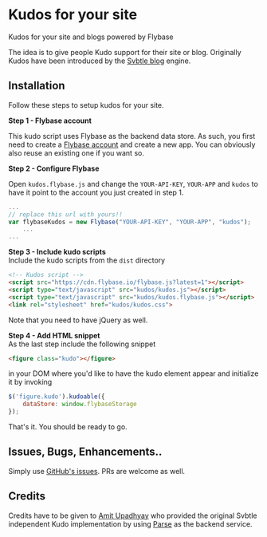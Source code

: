 # Kudos for your site

Kudos for your site and blogs powered by Flybase

The idea is to give people Kudo support for their site or blog. Originally Kudos have been introduced by the [Svbtle blog](https://svbtle.com/) engine.

## Installation

Follow these steps to setup kudos for your site.

**Step 1 - Flybase account**  

This kudo script uses Flybase as the backend data store. As such, you first need to create a [Flybase account](https://flybase.io/) and create a new app. You can obviously also reuse an existing one if you want so.

**Step 2 - Configure Flybase**  

Open `kudos.flybase.js` and change the  `YOUR-API-KEY`, `YOUR-APP` and `kudos` to have it point to the account you just created in step 1.

```javascript
...
// replace this url with yours!!
var flybaseKudos = new Flybase("YOUR-API-KEY", "YOUR-APP", "kudos");
    ...
...
```


**Step 3 - Include kudo scripts**  
Include the kudo scripts from the `dist` directory

```html
<!-- Kudos script -->
<script src="https://cdn.flybase.io/flybase.js?latest=1"></script>
<script type="text/javascript" src="kudos/kudos.js"></script>
<script type="text/javascript" src="kudos/kudos.flybase.js"></script>
<link rel="stylesheet" href="kudos/kudos.css">
```

Note that you need to have jQuery as well.

**Step 4 - Add HTML snippet**  
As the last step include the following snippet

```html
<figure class="kudo"></figure>
```

in your DOM where you'd like to have the kudo element appear and initialize it by invoking

```javascript
$('figure.kudo').kudoable({
	dataStore: window.flybaseStorage
});
```

That's it. You should be ready to go.

## Issues, Bugs, Enhancements..

Simply use [GitHub's issues](https://github.com/flybaseio/kudos/issues). PRs are welcome as well.

## Credits

Credits have to be given to [Amit Upadhyay](http://amitu.com/2013/04/kudos-using-parse-for-jekyll/) who provided the original Svbtle independent Kudo implementation by using [Parse](https://parse.com/) as the backend service.
